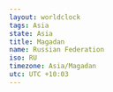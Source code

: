 ```yaml
---
layout: worldclock
tags: Asia
state: Asia
title: Magadan
name: Russian Federation
iso: RU
timezone: Asia/Magadan
utc: UTC +10:03
---
```


